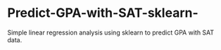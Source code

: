 # Predict-GPA-with-SAT-sklearn-
Simple linear regression analysis using sklearn to predict GPA with SAT data.
